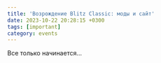 ```yaml
---
title: 'Возрождение Blitz Classic: моды и сайт'
date: 2023-10-22 20:28:15 +0300
tags: [important]
category: events
---
```

<p style="display: none">Прощаемся с создателем старых звуков всего и встречаем нового.</p>

Все только начинается...